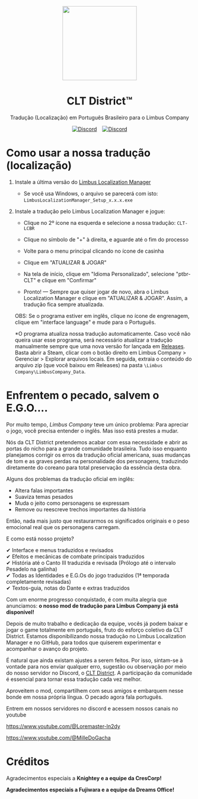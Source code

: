 <div align="center">
<a href="https://github.com/Eike-Felipe/LimbusCompanyBrazilianTranslationTeam">
   <img src="https://github.com/user-attachments/assets/ad72ac35-21f9-4b47-a578-20affbe558fb" width="200" height="200" />
</a>
   
# CLT District™
Tradução (Localização) em Português Brasileiro para o Limbus Company


[![Discord](https://img.shields.io/badge/Servidor%20Brasileiro%20de%20Limbus%20Company-641E16?style=plastic&logo=discord&logoColor=473DBF&link=https://discord.com/invite/limbus-brasil)](https://discord.com/invite/limbus-brasil) &ensp; [![Discord](https://img.shields.io/badge/CLT%20District-641E16?style=plastic&logo=discord&logoColor=473DBF&link=https://discord.gg/5BF7pnj8pE)](https://discord.gg/5BF7pnj8pE)
</div>


# Como usar a nossa tradução (localização)

1. Instale a última versão do [Limbus Localization Manager](https://github.com/kimght/LimbusLocalizationManager/releases)
   - Se você usa Windows, o arquivo se parecerá com isto: `LimbusLocalizationManager_Setup_x.x.x.exe`
     
2. Instale a tradução pelo Limbus Localization Manager e jogue:
   - Clique no 2º ícone na esquerda e selecione a nossa tradução: `CLT-LCBR`
   - Clique no símbolo de "+" à direita, e aguarde até o fim do processo
   - Volte para o menu principal clicando no ícone de casinha
   - Clique em "ATUALIZAR & JOGAR"
   - Na tela de início, clique em "Idioma Personalizado", selecione "ptbr-CLT" e clique em "Confirmar"
     
   - Pronto! — Sempre que quiser jogar de novo, abra o Limbus Localization Manager e clique em "ATUALIZAR & JOGAR". Assim, a tradução fica sempre atualizada.
  
   OBS: Se o programa estiver em inglês, clique no ícone de engrenagem, clique em "interface language" e mude para o Português.

   *O programa atualiza nossa tradução automaticamente. Caso você não queira usar esse programa, será necessário atualizar a tradução manualmente sempre que uma nova versão for lançada em [Releases](https://github.com/Eike-Felipe/CLT-District_Limbus-Brasil/releases). Basta abrir a Steam, clicar com o botão direito em Limbus Company > Gerenciar > Explorar arquivos locais. Em seguida, extraia o conteúdo do arquivo zip (que você baixou em Releases) na pasta `\Limbus Company\LimbusCompany_Data`.

# Enfrentem o pecado, salvem o E.G.O....

Por muito tempo, *Limbus Company* teve um único problema: Para apreciar o jogo, você precisa entender o inglês. Mas isso está prestes a mudar.

Nós da CLT District pretendemos acabar com essa necessidade e abrir as portas do nicho para a grande comunidade brasileira. Tudo isso enquanto planejamos corrigir os erros da tradução oficial americana, suas mudanças de tom e as graves perdas na personalidade dos personagens, traduzindo diretamente do coreano para total preservação da essência desta obra.

Alguns dos problemas da tradução oficial em inglês:

- Altera falas importantes
- Suaviza temas pesados
- Muda o jeito como personagens se expressam
- Remove ou reescreve trechos importantes da história

Então, nada mais justo que restaurarmos os significados originais e o peso emocional real que os personagens carregam.

E como está nosso projeto?

✔ Interface e menus traduzidos e revisados  
✔ Efeitos e mecânicas de combate principais traduzidos  
✔ História até o Canto III traduzida e revisada (Prólogo até o intervalo Pesadelo na galinha)  
✔ Todas as Identidades e E.G.Os do jogo traduzidos (1ª temporada completamente revisadas)  
✔ Textos-guia, notas do Dante e extras traduzidos  

Com um enorme progresso conquistado, é com muita alegria que anunciamos: **o nosso mod de tradução para Limbus Company já está disponível!**

Depois de muito trabalho e dedicação da equipe, vocês já podem baixar e jogar o game totalmente em português, fruto do esforço coletivo da CLT District. Estamos disponibilizando nossa tradução no Limbus Localization Manager e no GitHub, para todos que quiserem experimentar e acompanhar o avanço do projeto.

É natural que ainda existam ajustes a serem feitos. Por isso, sintam-se à vontade para nos enviar qualquer erro, sugestão ou observação por meio do nosso servidor no Discord, o [CLT District](https://discord.gg/5BF7pnj8pE). A participação da comunidade é essencial para tornar essa tradução cada vez melhor.

Aproveitem o mod, compartilhem com seus amigos e embarquem nesse bonde em nossa própria língua.
O pecado agora fala português.

Entrem em nossos servidores no discord e acessem nossos canais no youtube

https://www.youtube.com/@Loremaster-ln2dy

https://www.youtube.com/@MilleDoGacha

# Créditos
Agradecimentos especiais a <b>Knightey<b> e a equipe da CresCorp!

Agradecimentos especiais a <b>Fujiwara<b> e a equipe da Dreams Office!
